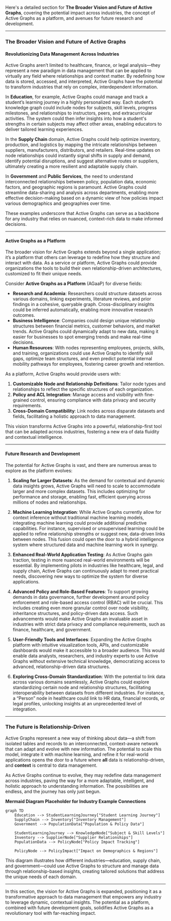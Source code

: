 Here's a detailed section for **The Broader Vision and Future of Active Graphs**, covering the potential impact across industries, the concept of Active Graphs as a platform, and avenues for future research and development.

---

### The Broader Vision and Future of Active Graphs

#### Revolutionizing Data Management Across Industries

Active Graphs aren’t limited to healthcare, finance, or legal analysis—they represent a new paradigm in data management that can be applied to virtually any field where relationships and context matter. By redefining how data is stored, accessed, and interpreted, Active Graphs have the potential to transform industries that rely on complex, interdependent information.

In **Education**, for example, Active Graphs could manage and track a student’s learning journey in a highly personalized way. Each student’s knowledge graph could include nodes for subjects, skill levels, progress milestones, and relationships to instructors, peers, and extracurricular activities. The system could then infer insights into how a student's strengths in certain subjects may affect other areas, enabling educators to deliver tailored learning experiences.

In the **Supply Chain** domain, Active Graphs could help optimize inventory, production, and logistics by mapping the intricate relationships between suppliers, manufacturers, distributors, and retailers. Real-time updates on node relationships could instantly signal shifts in supply and demand, identify potential disruptions, and suggest alternative routes or suppliers, ultimately creating a more resilient and adaptable supply chain.

In **Government** and **Public Services**, the need to understand interconnected relationships between policy, population data, economic factors, and geographic regions is paramount. Active Graphs could streamline data-sharing and analysis across departments, enabling more effective decision-making based on a dynamic view of how policies impact various demographics and geographies over time.

These examples underscore that Active Graphs can serve as a backbone for any industry that relies on nuanced, context-rich data to make informed decisions.

---

#### Active Graphs as a Platform

The broader vision for Active Graphs extends beyond a single application; it’s a platform that others can leverage to redefine how they structure and interact with data. As a service or platform, Active Graphs could provide organizations the tools to build their own relationship-driven architectures, customized to fit their unique needs.

Consider **Active Graphs as a Platform** (AGaaP) for diverse fields:
- **Research and Academia**: Researchers could structure datasets across various domains, linking experiments, literature reviews, and prior findings in a cohesive, queryable graph. Cross-disciplinary insights could be inferred automatically, enabling more innovative research outcomes.
- **Business Intelligence**: Companies could design unique relationship structures between financial metrics, customer behaviors, and market trends. Active Graphs could dynamically adapt to new data, making it easier for businesses to spot emerging trends and make real-time decisions.
- **Human Resources**: With nodes representing employees, projects, skills, and training, organizations could use Active Graphs to identify skill gaps, optimize team structures, and even predict potential internal mobility pathways for employees, fostering career growth and retention.

As a platform, Active Graphs would provide users with:
1. **Customizable Node and Relationship Definitions**: Tailor node types and relationships to reflect the specific structures of each organization.
2. **Policy and ACL Integration**: Manage access and visibility with fine-grained control, ensuring compliance with data privacy and security requirements.
3. **Cross-Domain Compatibility**: Link nodes across disparate datasets and fields, facilitating a holistic approach to data management.

This vision transforms Active Graphs into a powerful, relationship-first tool that can be adapted across industries, fostering a new era of data fluidity and contextual intelligence.

---

#### Future Research and Development

The potential for Active Graphs is vast, and there are numerous areas to explore as the platform evolves:

1. **Scaling for Larger Datasets**: As the demand for contextual and dynamic data insights grows, Active Graphs will need to scale to accommodate larger and more complex datasets. This includes optimizing for performance and storage, enabling fast, efficient querying across millions of nodes and relationships.
  
2. **Machine Learning Integration**: While Active Graphs currently allow for context inference without traditional machine learning models, integrating machine learning could provide additional predictive capabilities. For instance, supervised or unsupervised learning could be applied to refine relationship strengths or suggest new, data-driven links between nodes. This fusion could open the door to a hybrid intelligence system where structured data and machine learning work in synergy.
  
3. **Enhanced Real-World Application Testing**: As Active Graphs gain traction, testing in more nuanced real-world environments will be essential. By implementing pilots in industries like healthcare, legal, and supply chain, Active Graphs can continuously adapt to meet practical needs, discovering new ways to optimize the system for diverse applications.
  
4. **Advanced Policy and Role-Based Features**: To support growing demands in data governance, further development around policy enforcement and role-based access control (RBAC) will be crucial. This includes creating even more granular control over node visibility, inheritance structures, and policy-driven data access. Such advancements would make Active Graphs an invaluable asset in industries with strict data privacy and compliance requirements, such as finance, healthcare, and government.

5. **User-Friendly Tools and Interfaces**: Expanding the Active Graphs platform with intuitive visualization tools, APIs, and customizable dashboards would make it accessible to a broader audience. This would enable data analysts, researchers, and industry experts to use Active Graphs without extensive technical knowledge, democratizing access to advanced, relationship-driven data structures.

6. **Exploring Cross-Domain Standardization**: With the potential to link data across various domains seamlessly, Active Graphs could explore standardizing certain node and relationship structures, facilitating interoperability between datasets from different industries. For instance, a “Person” node in healthcare could link to HR data, financial records, or legal profiles, unlocking insights at an unprecedented level of integration.

---

### The Future is Relationship-Driven

Active Graphs represent a new way of thinking about data—a shift from isolated tables and records to an interconnected, context-aware network that can adapt and evolve with new information. The potential to scale this model, integrate it with machine learning, and refine it for real-world applications opens the door to a future where **all** data is relationship-driven, and **context** is central to data management.

As Active Graphs continue to evolve, they may redefine data management across industries, paving the way for a more adaptable, intelligent, and holistic approach to understanding information. The possibilities are endless, and the journey has only just begun.

**Mermaid Diagram Placeholder for Industry Example Connections**  
```mermaid
graph TD
    Education --> StudentLearningJourney["Student Learning Journey"]
    SupplyChain --> Inventory["Inventory Management"]
    Government --> PopulationData["Population & Policy Data"]

    StudentLearningJourney --> KnowledgeNode["Subject & Skill Levels"]
    Inventory --> SupplierNode["Supplier Relationships"]
    PopulationData --> PolicyNode["Policy Impact Tracking"]

    PolicyNode --> PolicyImpact["Impact on Demographics & Regions"]
```

This diagram illustrates how different industries—education, supply chain, and government—could use Active Graphs to structure and manage data through relationship-based insights, creating tailored solutions that address the unique needs of each domain.

---

In this section, the vision for Active Graphs is expanded, positioning it as a transformative approach to data management that empowers any industry to leverage dynamic, contextual insights. The potential as a platform, combined with future development goals, solidifies Active Graphs as a revolutionary tool with far-reaching impact.
